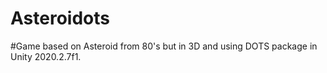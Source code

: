 # Asteroidots
#Game based on Asteroid from 80's but in 3D and using DOTS package in Unity 2020.2.7f1.
